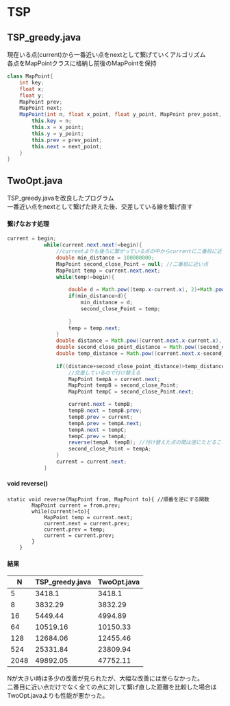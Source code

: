 # TSP

## TSP_greedy.java
現在いる点(current)から一番近い点をnextとして繋げていくアルゴリズム  
各点をMapPointクラスに格納し前後のMapPointを保持
```java
class MapPoint{
    int key;
    float x;
    float y;
    MapPoint prev;
    MapPoint next;
    MapPoint(int n, float x_point, float y_point, MapPoint prev_point, MapPoint next_point){
        this.key = n;
        this.x = x_point;
        this.y = y_point;
        this.prev = prev_point;
        this.next = next_point;
    }
}
```
  
  
## TwoOpt.java
TSP_greedy.javaを改良したプログラム  
一番近い点をnextとして繋げた終えた後、交差している線を繋げ直す


#### 繋げなおす処理
```java
current = begin;
            while(current.next.next!=begin){
                //currentよりも後ろに繋がっている点の中からcurrentに二番目に近い点を探す
                double min_distance = 100000000;
                MapPoint second_close_Point = null; //二番目に近い点
                MapPoint temp = current.next.next;
                while(temp!=begin){
                    
                    double d = Math.pow((temp.x-current.x), 2)+Math.pow((temp.y-current.y), 2);
                    if(min_distance>d){
                        min_distance = d;
                        second_close_Point = temp;
    
                    }
                    temp = temp.next;
                }
                double distance = Math.pow((current.next.x-current.x), 2)+Math.pow((current.next.y-current.y), 2); //currentからnextの距離の二乗
                double second_close_point_distance = Math.pow((second_close_Point.next.x-second_close_Point.x), 2)+Math.pow((second_close_Point.next.y-second_close_Point.y), 2); //二番目に近い点とそのnextの距離
                double temp_distance = Math.pow((current.next.x-second_close_Point.next.x), 2)+Math.pow((current.next.y-second_close_Point.next.y), 2)+Math.pow((second_close_Point.x-current.x), 2)+Math.pow((second_close_Point.y-current.y), 2); //付け替えた時の距離
                
                if((distance+second_close_point_distance)>temp_distance){
                    //交差しているので付け替える
                    MapPoint tempA = current.next;
                    MapPoint tempB = second_close_Point;
                    MapPoint tempC = second_close_Point.next;

                    current.next = tempB;
                    tempB.next = tempB.prev;
                    tempB.prev = current;
                    tempA.prev = tempA.next;
                    tempA.next = tempC;
                    tempC.prev = tempA;
                    reverse(tempA, tempB); //付け替えた点の間は逆にたどることになるのでnextとprevを逆にする
                    second_close_Point = tempA;
                }
                current = current.next;
            }
```
#### void reverse()
```
static void reverse(MapPoint from, MapPoint to){ //順番を逆にする関数
        MapPoint current = from.prev;
        while(current!=to){
            MapPoint temp = current.next;
            current.next = current.prev;
            current.prev = temp;
            current = current.prev;
        }
    }
```
#### 結果
|N| TSP_greedy.java | TwoOpt.java |
|----|----|---- 
|5|3418.1| 3418.1 |
|8| 3832.29| 3832.29 |
|16| 5449.44 | 4994.89 |
|64| 10519.16 | 10150.33 |
|128| 12684.06 | 12455.46 |
|524| 25331.84| 23809.94|
|2048| 49892.05| 47752.11 |

Nが大きい時は多少の改善が見られたが、大幅な改善には至らなかった。  
二番目に近い点だけでなく全ての点に対して繋げ直した距離を比較した場合はTwoOpt.javaよりも性能が悪かった。



